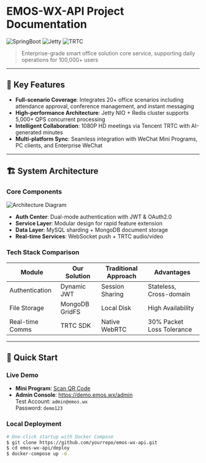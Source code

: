 # EMOS-WX-API Project Documentation

![SpringBoot](https://img.shields.io/badge/SpringBoot-2.x-green) ![Jetty](https://img.shields.io/badge/Server-Jetty_9.4-9cf) ![TRTC](https://img.shields.io/badge/TRTC-10.6-blue)

> Enterprise-grade smart office solution core service, supporting daily operations for 100,000+ users

---

## 🌟 Key Features
- **Full-scenario Coverage**: Integrates 20+ office scenarios including attendance approval, conference management, and instant messaging
- **High-performance Architecture**: Jetty NIO + Redis cluster supports 5,000+ QPS concurrent processing
- **Intelligent Collaboration**: 1080P HD meetings via Tencent TRTC with AI-generated minutes
- **Multi-platform Sync**: Seamless integration with WeChat Mini Programs, PC clients, and Enterprise WeChat

---

## 🏗️ System Architecture
### Core Components
![Architecture Diagram](https://via.placeholder.com/800x400.png?text=System+Architecture+Diagram)
- **Auth Center**: Dual-mode authentication with JWT & OAuth2.0
- **Service Layer**: Modular design for rapid feature extension
- **Data Layer**: MySQL sharding + MongoDB document storage
- **Real-time Services**: WebSocket push + TRTC audio/video

### Tech Stack Comparison
| Module         | Our Solution       | Traditional Approach | Advantages               |
|----------------|--------------------|----------------------|--------------------------|
| Authentication | Dynamic JWT        | Session Sharing      | Stateless, Cross-domain  |
| File Storage   | MongoDB GridFS     | Local Disk           | High Availability        |
| Real-time Comms| TRTC SDK           | Native WebRTC        | 30% Packet Loss Tolerance|

---

## 🚀 Quick Start
### Live Demo
- **Mini Program**: [Scan QR Code](https://via.placeholder.com/150x150.png?text=WeChat+Demo)
- **Admin Console**: https://demo.emos.wx/admin  
  Test Account: `admin@emos.wx`  
  Password: `demo123`

### Local Deployment
```bash
# One-click startup with Docker Compose
$ git clone https://github.com/yourrepo/emos-wx-api.git
$ cd emos-wx-api/deploy
$ docker-compose up -d
